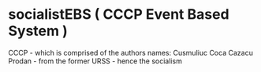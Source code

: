 # socialistEBS ( CCCP Event Based System )

CCCP - which is comprised of the authors names: Cusmuliuc Coca Cazacu Prodan - from the former URSS - hence the socialism
